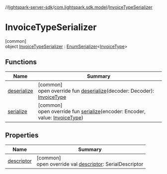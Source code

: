 //[lightspark-server-sdk](../../../index.md)/[com.lightspark.sdk.model](../index.md)/[InvoiceTypeSerializer](index.md)

# InvoiceTypeSerializer

[common]\
object [InvoiceTypeSerializer](index.md) : [EnumSerializer](../../com.lightspark.sdk.util/-enum-serializer/index.md)&lt;[InvoiceType](../-invoice-type/index.md)&gt;

## Functions

| Name | Summary |
|---|---|
| [deserialize](../../com.lightspark.sdk.util/-enum-serializer/deserialize.md) | [common]<br>open override fun [deserialize](../../com.lightspark.sdk.util/-enum-serializer/deserialize.md)(decoder: Decoder): [InvoiceType](../-invoice-type/index.md) |
| [serialize](index.md#921531367%2FFunctions%2F-1086033721) | [common]<br>open override fun [serialize](index.md#921531367%2FFunctions%2F-1086033721)(encoder: Encoder, value: [InvoiceType](../-invoice-type/index.md)) |

## Properties

| Name | Summary |
|---|---|
| [descriptor](../../com.lightspark.sdk.util/-enum-serializer/descriptor.md) | [common]<br>open override val [descriptor](../../com.lightspark.sdk.util/-enum-serializer/descriptor.md): SerialDescriptor |
